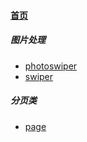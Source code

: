 
#### [首页](?file=home-首页)

##### 图片处理
- [photoswiper](?file=001-图片处理/001-photoswiper "photoswiper")
- [swiper](?file=001-图片处理/002-swiper "swiper")

##### 分页类
- [page](?file=002-分页类/001-page "page")
